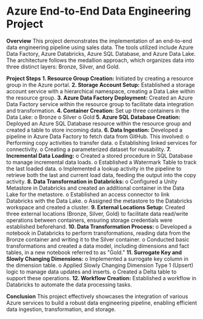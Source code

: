 # Azure End-to-End Data Engineering Project

**Overview**
This project demonstrates the implementation of an end-to-end data engineering pipeline using sales data. The tools utilized include Azure Data Factory, Azure Databricks, Azure SQL Database, and Azure Data Lake. The architecture follows the medallion approach, which organizes data into three distinct layers: Bronze, Silver, and Gold.

**Project Steps**
**1.	Resource Group Creation:** Initiated by creating a resource group in the Azure portal.
**2.	Storage Account Setup:** Established a storage account service with a hierarchical namespace, creating a Data Lake within the resource group.
**3.	Azure Data Factory Deployment:** Created an Azure Data Factory service within the resource group to facilitate data integration and transformation.
**4.	Container Creation:** Set up three containers in the Data Lake:
     o	Bronze
     o	Silver
     o	Gold
**5.	Azure SQL Database Creation:** Deployed an Azure SQL Database resource within the resource group and created a table to store incoming data.
**6.	Data Ingestion:** Developed a pipeline in Azure Data Factory to fetch data from GitHub. This involved:
     o	Performing copy activities to transfer data.
     o	Establishing linked services for connectivity.
     o	Creating a parameterized dataset for reusability.
**7.	Incremental Data Loading:**
     o	Created a stored procedure in SQL Database to manage incremental data loads.
     o	Established a Watermark Table to track the last loaded data.
     o	Implemented a lookup activity in the pipeline to retrieve both the last and current load data, feeding the output into the copy activity.
**8.	Data Transformation in Databricks:**
     o	Configured a Unity Metastore in Databricks and created an additional container in the Data Lake for the metastore.
     o	Established an access connector to link Databricks with the Data Lake.
     o	Assigned the metastore to the Databricks workspace and created a cluster.
**9.	External Locations Setup:** Created three external locations (Bronze, Silver, Gold) to facilitate data read/write operations between containers, ensuring storage credentials were established beforehand.
**10.	Data Transformation Process:**
     o	Developed a notebook in Databricks to perform transformations, reading data from the Bronze container and writing it to the Silver container.
     o	Conducted basic transformations and created a data model, including dimensions and fact tables, in a new notebook referred to as "Gold."
**11.	Surrogate Key and Slowly Changing Dimensions:**
     o	Implemented a surrogate key column in the dimension table.
     o	Applied Slowly Changing Dimension Type 1 (Upsert) logic to manage data updates and inserts.
     o	Created a Delta table to support these operations.
**12.	Workflow Creation:** Established a workflow in Databricks to automate the data processing tasks.

**Conclusion**
This project effectively showcases the integration of various Azure services to build a robust data engineering pipeline, enabling efficient data ingestion, transformation, and storage.

